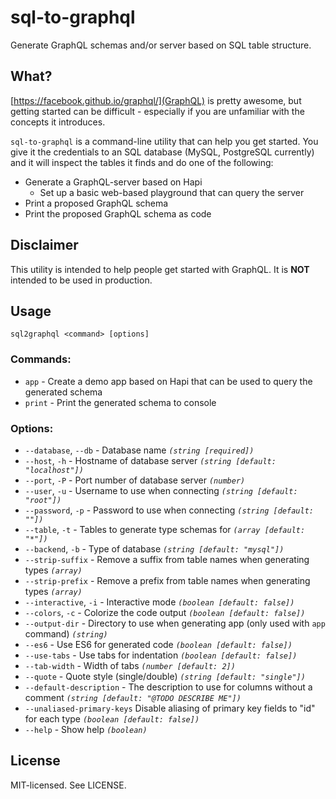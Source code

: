 # sql-to-graphql

Generate GraphQL schemas and/or server based on SQL table structure.

## What?

[https://facebook.github.io/graphql/](GraphQL) is pretty awesome, but getting started can be difficult - especially if you are unfamiliar with the concepts it introduces.

`sql-to-graphql` is a command-line utility that can help you get started. You give it the credentials to an SQL database (MySQL, PostgreSQL currently) and it will inspect the tables it finds and do one of the following:

- Generate a GraphQL-server based on Hapi
  - Set up a basic web-based playground that can query the server
- Print a proposed GraphQL schema
- Print the proposed GraphQL schema as code

## Disclaimer

This utility is intended to help people get started with GraphQL. It is **NOT** intended to be used in production.

## Usage

`sql2graphql <command> [options]`

### Commands:
  - `app` - Create a demo app based on Hapi that can be used to query the generated schema
  - `print` - Print the generated schema to console

### Options:
  
  - `--database`, `--db` - Database name *`(string [required])`*
  - `--host`, `-h` - Hostname of database server *`(string [default: "localhost"])`*
  - `--port`, `-P` - Port number of database server *`(number)`*
  - `--user`, `-u` - Username to use when connecting *`(string [default: "root"])`*
  - `--password`, `-p` - Password to use when connecting *`(string [default: ""])`*
  - `--table`, `-t` - Tables to generate type schemas for *`(array [default: "*"])`*
  - `--backend`, `-b` - Type of database *`(string [default: "mysql"])`*
  - `--strip-suffix` - Remove a suffix from table names when generating types *`(array)`*
  - `--strip-prefix` - Remove a prefix from table names when generating types *`(array)`*
  - `--interactive`, `-i` - Interactive mode *`(boolean [default: false])`*
  - `--colors`, `-c` - Colorize the code output *`(boolean [default: false])`*
  - `--output-dir` - Directory to use when generating app (only used with `app` command) *`(string)`*
  - `--es6` - Use ES6 for generated code *`(boolean [default: false])`*
  - `--use-tabs` - Use tabs for indentation *`(boolean [default: false])`*
  - `--tab-width` - Width of tabs *`(number [default: 2])`*
  - `--quote` - Quote style (single/double) *`(string [default: "single"])`*
  - `--default-description` - The description to use for columns without a comment *`(string [default: "@TODO DESCRIBE ME"])`*
  - `--unaliased-primary-keys`  Disable aliasing of primary key fields to "id" for each type *`(boolean [default: false])`*
  - `--help` - Show help *`(boolean)`*

## License

MIT-licensed. See LICENSE.
